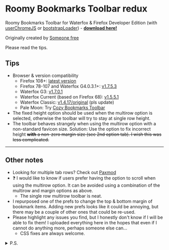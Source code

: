 # Roomy Bookmarks Toolbar redux #

Roomy Bookmarks Toolbar for Waterfox & Firefox Developer Edition (with [userChromeJS](https://github.com/xiaoxiaoflood/firefox-scripts) or [bootstrapLoader](https://github.com/xiaoxiaoflood/firefox-scripts/tree/master/extensions/bootstrapLoader)) - __[download here!](https://github.com/p1usminus/roomybookmarksredux/releases)__

Originally created by [Someone free](https://web.archive.org/web/20191029180906/https://legacycollector.org/firefox-addons/210846/index.html)

Please read the tips.

## Tips ##
* Browser & version compatibility
  * Firefox 108+: [latest version](https://github.com/p1usminus/roomybookmarksredux/releases/latest)
  * Firefox 78-107 and Waterfox G4.0.3.1+: [v1.7.5.3](https://github.com/p1usminus/roomybookmarksredux/releases/tag/v1.7.5.3)
  * Waterfox G3: [v1.7.0.1](https://github.com/p1usminus/roomybookmarksredux/releases/tag/v1.7.0.1)
  * Waterfox Current (based on Firefox 68): [v1.5.5.1](https://github.com/p1usminus/roomybookmarksredux/releases/tag/v1.5.5.1)
  * Waterfox Classic: [v1.4.17/original](https://web.archive.org/web/20191029180906/https://legacycollector.org/firefox-addons/210846/roomy-bookmarks-toolbar-1.4.17.xpi) (pls update)
  * Pale Moon: Try [Cozy Bookmarks Toolbar](https://addons.palemoon.org/addon/cozy-bookmarks-toolbar/)
* The fixed height option should be used when the multirow option is selected, otherwise the toolbar will try to stay at single row height.
* The toolbar behaves strangely when using the multirow option with a non-standard favicon size. Solution: Use the option to fix incorrect height ~~__with__ a non-zero margin size (see 2nd option tab). I wish this was less complicated.~~
  
- - - -

## Other notes ##
* Looking for multiple tab rows? Check out [Paxmod](https://github.com/numirias/paxmod)
* :question: I would like to know if users prefer having the option to scroll when using the multirow option. It can be avoided using a combination of the multirow and margin options as above.
  * The single row multirow toolbar is neat.
* I repurposed one of the prefs to change the top & bottom margin of bookmark items. Adding new prefs looks like it could be annoying, but there may be a couple of other ones that could be re-used.
* Please highlight any issues you find, but I honestly don't know if I will be able to fix them! I uploaded everything here in the hopes that even if I cannot do anything more, perhaps someone else can...
	* CSS fixes are always welcome.

<details>
  <summary>P.S.</summary>
  <p>Thank you to Someone free, xiaoxiaoflood, 117649, Alex and the Thunderbird team! :clap:</p>
  <p>I only really use the autohide feature of Roomy, but after getting that to work again I thought it would be fun to get the rest of the features of this extension working again. It was, mostly.</p>
</details>

